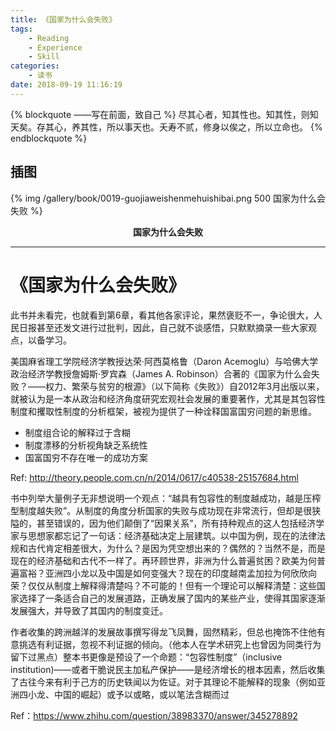 ```yaml
---
title: 《国家为什么会失败》
tags:
	- Reading
	- Experience
	- Skill
categories:
	- 读书
date: 2018-09-19 11:16:19
---
```


{% blockquote ——写在前面，致自己 %}
尽其心者，知其性也。知其性，则知天矣。存其心，养其性，所以事天也。夭寿不贰，修身以俟之，所以立命也。
{% endblockquote %}

<!-- more -->

## 插图
{% img /gallery/book/0019-guojiaweishenmehuishibai.png 500 国家为什么会失败 %}
<p align="center"><b>国家为什么会失败</b></p>

-----

# 《国家为什么会失败》

此书并未看完，也就看到第6章，看其他各家评论，果然褒贬不一，争论很大，人民日报甚至还发文进行过批判，因此，自己就不谈感悟，只默默摘录一些大家观点，以备学习。

美国麻省理工学院经济学教授达荣·阿西莫格鲁（Daron Acemoglu）与哈佛大学政治经济学教授詹姆斯·罗宾森（James A. Robinson）合著的《国家为什么会失败？——权力、繁荣与贫穷的根源》（以下简称《失败》）自2012年3月出版以来，就被认为是一本从政治和经济角度研究宏观社会发展的重要著作，尤其是其包容性制度和攫取性制度的分析框架，被视为提供了一种诠释国富国穷问题的新思维。

- 制度组合论的解释过于含糊
- 制度漂移的分析视角缺乏系统性
- 国富国穷不存在唯一的成功方案

Ref: http://theory.people.com.cn/n/2014/0617/c40538-25157684.html

书中列举大量例子无非想说明一个观点：“越具有包容性的制度越成功，越是压榨型制度越失败”。从制度的角度分析国家的失败与成功现在非常流行，但却是很狭隘的，甚至错误的，因为他们颠倒了“因果关系”，所有持种观点的这人包括经济学家与思想家都忘记了一句话：经济基础决定上层建筑。以中国为例，现在的法律法规和古代肯定相差很大，为什么？是因为凭空想出来的？偶然的？当然不是，而是现在的经济基础和古代不一样了。再环顾世界，非洲为什么普遍贫困？欧美为何普遍富裕？亚洲四小龙以及中国是如何变强大？现在的印度越南孟加拉为何欣欣向荣？仅仅从制度上解释得清楚吗？不可能的！但有一个理论可以解释清楚：这些国家选择了一条适合自己的发展道路，正确发展了国内的某些产业，使得其国家逐渐发展强大，并导致了其国内的制度变迁。

作者收集的跨洲越洋的发展故事撰写得龙飞凤舞，固然精彩，但总也掩饰不住他有意挑选有利证据，忽视不利证据的倾向。（他本人在学术研究上也曾因为同类行为留下过黑点）整本书更像是预设了一个命题：“包容性制度”（inclusive institution)——或者干脆说民主加私产保护——是经济增长的根本因素，然后收集了古往今来有利于己方的历史轶闻以为佐证。对于其理论不能解释的现象（例如亚洲四小龙、中国的崛起）或予以或略，或以笔法含糊而过

Ref：https://www.zhihu.com/question/38983370/answer/345278892
